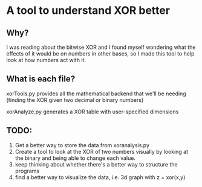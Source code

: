 A tool to understand XOR better
===================
Why?
----------------

I was reading about the bitwise XOR and I found myself wondering what the effects of it would be on numbers in other bases, so I made this tool to help look at how numbers act with it.

What is each file?
----------------

xorTools.py provides all the mathematical backend that we'll be needing (finding the XOR given two decimal or binary numbers)

xorAnalyze.py generates a XOR table with user-specified dimensions

TODO:
-----------------------
1. Get a better way to store the data from xoranalysis.py
2. Create a tool to look at the XOR of two numbers visually by looking at the binary and being able to change each value. 
3. keep thinking about whether there's a better way to structure the programs
4. find a better way to visualize the data, i.e. 3d graph with z = xor(x,y)

